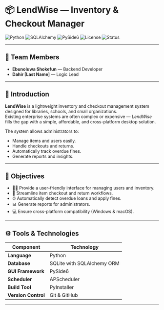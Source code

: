 # 📦 LendWise — Inventory & Checkout Manager

![Python](https://img.shields.io/badge/Python-3.9+-blue)
![SQLAlchemy](https://img.shields.io/badge/SQLAlchemy-ORM-orange)
![PySide6](https://img.shields.io/badge/GUI-PySide6-green)
![License](https://img.shields.io/badge/License-MIT-lightgrey)
![Status](https://img.shields.io/badge/Status-Backend_Complete-brightgreen)

---

## 👥 Team Members
- **Ebunoluwa Shokefun** — Backend Developer  
- **Dahir [Last Name]** — Logic Lead  

---

## 🧩 Introduction
**LendWise** is a lightweight inventory and checkout management system designed for libraries, schools, and small organizations.  
Existing enterprise systems are often complex or expensive — *LendWise* fills the gap with a simple, affordable, and cross-platform desktop solution.  

The system allows administrators to:
- Manage items and users easily.  
- Handle checkouts and returns.  
- Automatically track overdue fines.  
- Generate reports and insights.  

---

## 🎯 Objectives
- 🧑‍💻 Provide a user-friendly interface for managing users and inventory.  
- 🔄 Streamline item checkout and return workflows.  
- ⏰ Automatically detect overdue loans and apply fines.  
- 📊 Generate reports for administrators.  
- 💻 Ensure cross-platform compatibility (Windows & macOS).  

---

## ⚙️ Tools & Technologies
| Component | Technology |
|------------|-------------|
| **Language** | Python |
| **Database** | SQLite with SQLAlchemy ORM |
| **GUI Framework** | PySide6 |
| **Scheduler** | APScheduler |
| **Build Tool** | PyInstaller |
| **Version Control** | Git & GitHub |

---


